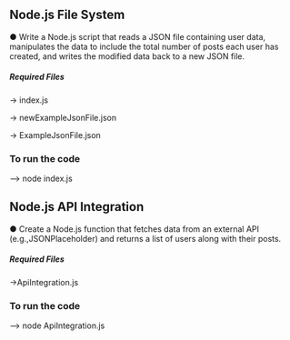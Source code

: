 
## Node.js File System
● Write a Node.js script that reads a JSON file containing user data, manipulates the data to include the total number of posts each user has created, and writes the modified data back to a new JSON file.
##### Required Files
-> index.js

-> newExampleJsonFile.json

-> ExampleJsonFile.json

### To run the code
--> node index.js


## Node.js API Integration

● Create a Node.js function that fetches data from an external API (e.g.,JSONPlaceholder) and returns a list of users along with their posts.

##### Required Files
->ApiIntegration.js

### To run the code

--> node ApiIntegration.js
